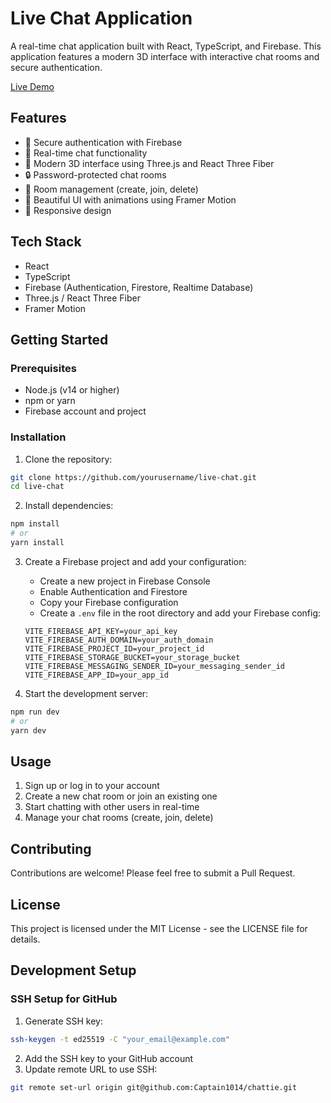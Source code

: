 # Live Chat Application

A real-time chat application built with React, TypeScript, and Firebase. This application features a modern 3D interface with interactive chat rooms and secure authentication.

[Live Demo](https://chattie-455301.web.app/)

## Features

- 🔐 Secure authentication with Firebase
- 💬 Real-time chat functionality
- 🎨 Modern 3D interface using Three.js and React Three Fiber
- 🔒 Password-protected chat rooms
- 👥 Room management (create, join, delete)
- 🌟 Beautiful UI with animations using Framer Motion
- 📱 Responsive design

## Tech Stack

- React
- TypeScript
- Firebase (Authentication, Firestore, Realtime Database)
- Three.js / React Three Fiber
- Framer Motion

## Getting Started

### Prerequisites

- Node.js (v14 or higher)
- npm or yarn
- Firebase account and project

### Installation

1. Clone the repository:
```bash
git clone https://github.com/yourusername/live-chat.git
cd live-chat
```

2. Install dependencies:
```bash
npm install
# or
yarn install
```

3. Create a Firebase project and add your configuration:
   - Create a new project in Firebase Console
   - Enable Authentication and Firestore
   - Copy your Firebase configuration
   - Create a `.env` file in the root directory and add your Firebase config:
   ```
   VITE_FIREBASE_API_KEY=your_api_key
   VITE_FIREBASE_AUTH_DOMAIN=your_auth_domain
   VITE_FIREBASE_PROJECT_ID=your_project_id
   VITE_FIREBASE_STORAGE_BUCKET=your_storage_bucket
   VITE_FIREBASE_MESSAGING_SENDER_ID=your_messaging_sender_id
   VITE_FIREBASE_APP_ID=your_app_id
   ```

4. Start the development server:
```bash
npm run dev
# or
yarn dev
```

## Usage

1. Sign up or log in to your account
2. Create a new chat room or join an existing one
3. Start chatting with other users in real-time
4. Manage your chat rooms (create, join, delete)

## Contributing

Contributions are welcome! Please feel free to submit a Pull Request.

## License

This project is licensed under the MIT License - see the LICENSE file for details.

## Development Setup

### SSH Setup for GitHub
1. Generate SSH key:
```bash
ssh-keygen -t ed25519 -C "your_email@example.com"
```
2. Add the SSH key to your GitHub account
3. Update remote URL to use SSH:
```bash
git remote set-url origin git@github.com:Captain1014/chattie.git
```
